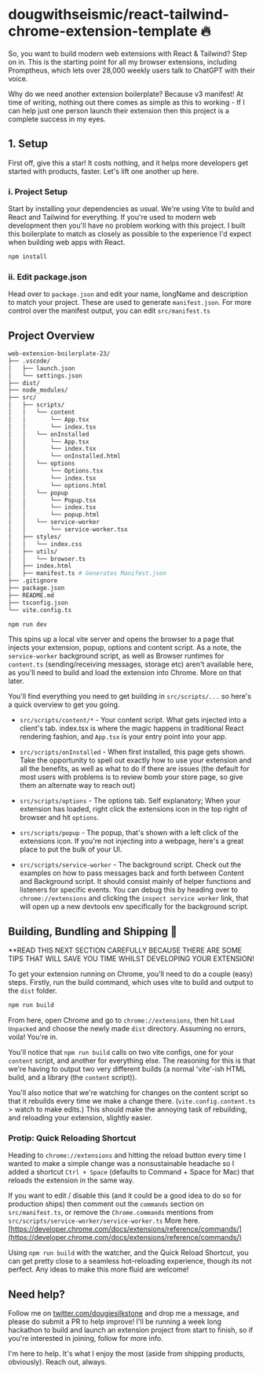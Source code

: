 # dougwithseismic/react-tailwind-chrome-extension-template 🔥

So, you want to build modern web extensions with React & Tailwind? Step on in. This is the starting point for all my browser extensions, including Promptheus, which lets over 28,000 weekly users talk to ChatGPT with their voice.

Why do we need another extension boilerplate? Because v3 manifest! At time of writing, nothing out there comes as simple as this to working - If I can help just one person launch their extension then this project is a complete success in my eyes.

## 1. Setup

First off, give this a star! It costs nothing, and it helps more developers get started with products, faster. Let's lift one another up here.

### i. Project Setup

Start by installing your dependencies as usual. We're using Vite to build and React and Tailwind for everything. If you're used to modern web development then you'll have no problem working with this project. I built this boilerplate to match as closely as possible to the experience I'd expect when building web apps with React.

```bash
npm install
```

### ii. Edit package.json

Head over to `package.json` and edit your name, longName and description to match your project. These are used to generate `manifest.json`. For more control over the manifest output, you can edit `src/manifest.ts`

## Project Overview

```bash
web-extension-boilerplate-23/
├── .vscode/
│   ├── launch.json
│   └── settings.json
├── dist/
├── node_modules/
├── src/
│   ├── scripts/
│   │   └── content
│   │       └── App.tsx
│   │       └── index.tsx
│   │   └── onInstalled
│   │       └── App.tsx
│   │       └── index.tsx
│   │       └── onInstalled.html
│   │   └── options
│   │       └── Options.tsx
│   │       └── index.tsx
│   │       └── options.html
│   │   └── popup
│   │       └── Popup.tsx
│   │       └── index.tsx
│   │       └── popup.html
│   │   └── service-worker
│   │       └── service-worker.tsx
│   ├── styles/
│   │   └── index.css
│   ├── utils/
│   │   └── browser.ts
│   ├── index.html
│   ├── manifest.ts # Generates Manifest.json
├── .gitignore
├── package.json
├── README.md
├── tsconfig.json
└── vite.config.ts
```

```bash
npm run dev
```

This spins up a local vite server and opens the browser to a page that injects your extension, popup, options and content script. As a note, the `service-worker` background script, as well as Browser runtimes for `content.ts` (sending/receiving messages, storage etc) aren't available here, as you'll need to build and load the extension into Chrome. More on that later.

You'll find everything you need to get building in `src/scripts/...` so here's a quick overview to get you going.

- `src/scripts/content/*` - Your content script. What gets injected into a client's tab. index.tsx is where the magic happens in traditional React rendering fashion, and `App.tsx` is your entry point into your app.

- `src/scripts/onInstalled` - When first installed, this page gets shown. Take the opportunity to spell out exactly how to use your extension and all the benefits, as well as what to do if there are issues (the default for most users with problems is to review bomb your store page, so give them an alternate way to reach out)

- `src/scripts/options` - The options tab. Self explanatory; When your extension has loaded, right click the extensions icon in the top right of browser and hit `options`.

- `src/scripts/popup` - The popup, that's shown with a left click of the extensions icon. If you're not injecting into a webpage, here's a great place to put the bulk of your UI.

- `src/scripts/service-worker` - The background script. Check out the examples on how to pass messages back and forth between Content and Background script. It should consist mainly of helper functions and listeners for specific events. You can debug this by heading over to `chrome://extensions` and clicking the `inspect service worker` link, that will open up a new devtools env specifically for the background script.

## Building, Bundling and Shipping 🚢

**READ THIS NEXT SECTION CAREFULLY BECAUSE THERE ARE SOME TIPS THAT WILL SAVE YOU TIME WHILST DEVELOPING YOUR EXTENSION!

To get your extension running on Chrome, you'll need to do a couple (easy) steps. Firstly, run the build command, which uses vite to build and output to the `dist` folder.

```bash
npm run build
```

From here, open Chrome and go to `chrome://extensions`, then hit `Load Unpacked` and choose the newly made `dist` directory. Assuming no errors, voila! You're in.

You'll notice that `npm run build` calls on two vite configs, one for your `content` script, and another for everything else. The reasoning for this is that we're having to output two very different builds (a normal 'vite'-ish HTML build, and a library (the `content` script)).

You'll also notice that we're watching for changes on the content script so that it rebuilds every time we make a change there. (`vite.config.content.ts` > watch to make edits.) This should make the annoying task of rebuilding, and reloading your extension, slightly easier.

### Protip: Quick Reloading Shortcut

Heading to `chrome://extensions` and hitting the reload button every time I wanted to make a simple change was a nonsustainable headache so I added a shortcut `Ctrl + Space` (defaults to Command + Space for Mac) that reloads the extension in the same way.

If you want to edit / disable this (and it could be a good idea to do so for production ships) then comment out the `commands` section on `src/manifest.ts`, or remove the `Chrome.commands` mentions from `src/scripts/service-worker/service-worker.ts` More here. [https://developer.chrome.com/docs/extensions/reference/commands/](https://developer.chrome.com/docs/extensions/reference/commands/)

Using `npm run build` with the watcher, and the Quick Reload Shortcut, you can get pretty close to a seamless hot-reloading experience, though its not perfect. Any ideas to make this more fluid are welcome!

## Need help?

Follow me on [twitter.com/dougiesilkstone](https://twitter.com/dougiesilkstone) and drop me a message, and please do submit a PR to help improve! I'll be running a week long hackathon to build and launch an extension project from start to finish, so if you're interested in joining, follow for more info.

I'm here to help. It's what I enjoy the most (aside from shipping products, obviously). Reach out, always.
